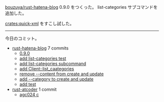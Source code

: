 [bouzuya/rust-hatena-blog] 0.9.0 をつくった。 list-categories サブコマンドを追加した。

[crates:quick-xml] をすこし試した。

---

今日のコミット。

- [rust-hatena-blog](https://github.com/bouzuya/rust-hatena-blog) 7 commits
  - [0.9.0](https://github.com/bouzuya/rust-hatena-blog/commit/38f4b9441c1ba4464036584f7f9e76b240fba205)
  - [add list-categories test](https://github.com/bouzuya/rust-hatena-blog/commit/e9d57834b69f76d755eca7cc7548aa097e5ebbbe)
  - [add list-categories subcommand](https://github.com/bouzuya/rust-hatena-blog/commit/ae19fc6de8c813a07cb6adf4121cc18ba36afd48)
  - [add Client::list_caategories](https://github.com/bouzuya/rust-hatena-blog/commit/16f1d4948548221b70391e9b164843bf5f2a5a02)
  - [remove --content from create and update](https://github.com/bouzuya/rust-hatena-blog/commit/bc2654251ea7839810e927c8465359f865f9b4c0)
  - [add --category to create and update](https://github.com/bouzuya/rust-hatena-blog/commit/029b643212e5e006fe8de61c60fe7da138833b6a)
  - [add test](https://github.com/bouzuya/rust-hatena-blog/commit/ea996983f4dd74864bd7abe911cdc4761b4ddb83)
- [rust-atcoder](https://github.com/bouzuya/rust-atcoder) 1 commit
  - [agc024 c](https://github.com/bouzuya/rust-atcoder/commit/8d9a1bf016391287740fad78e3edbf8a90c52e75)

[bouzuya/rust-hatena-blog]: https://github.com/bouzuya/rust-hatena-blog
[crates:quick-xml]: https://crates.io/crates/quick-xml
